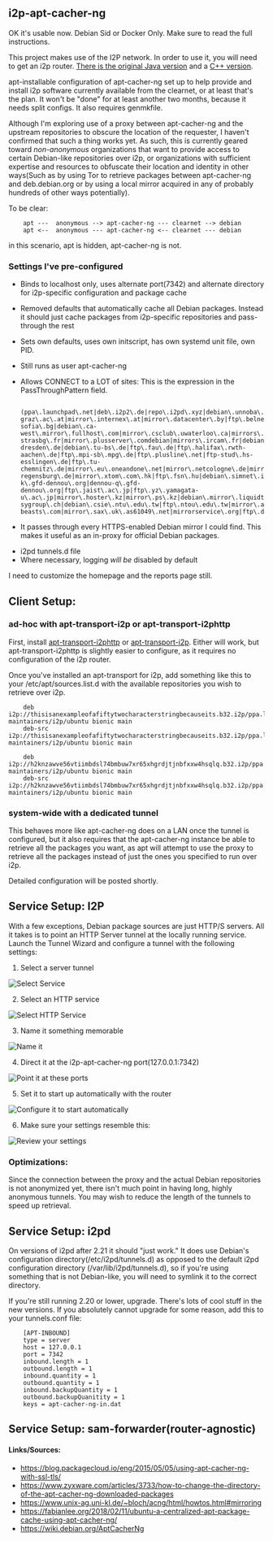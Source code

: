 i2p-apt-cacher-ng
-----------------

OK it's usable now. Debian Sid or Docker Only. Make sure to read the full
instructions.

This project makes use of the I2P network. In order to use it, you will need to
get an i2p router. [There is the original Java version](https://geti2p.net) and
a [C++ version](https://i2pd.website).

apt-installable configuration of apt-cacher-ng set up to help provide and
install i2p software currently available from the clearnet, or at least that's
the plan. It won't be "done" for at least another two months, because it needs
split configs. It also requires genmkfile.

Although I'm exploring use of a proxy between apt-cacher-ng and the upstream
repositories to obscure the location of the requester, I haven't confirmed that
such a thing works yet. As such, this is currently geared toward *non-anonymous*
organizations that want to provide access to certain Debian-like repositories
over i2p, or organizations with sufficient expertise and resources to obfuscate
their location and identity in other ways(Such as by using Tor to retrieve
packages between apt-cacher-ng and deb.debian.org or by using a local mirror
acquired in any of probably hundreds of other ways potentially).

To be clear:

        apt ---  anonymous --> apt-cacher-ng --- clearnet --> debian
        apt <--  anonymous --- apt-cacher-ng <-- clearnet --- debian

in this scenario, apt is hidden, apt-cacher-ng is not.

### Settings I've pre-configured

 * Binds to localhost only, uses alternate port(7342) and alternate directory
 for i2p-specific configuration and package cache
 * Removed defaults that automatically cache all Debian packages. Instead it
 should just cache packages from i2p-specific repositories and pass-through the
 rest
 * Sets own defaults, uses own initscript, has own systemd unit file, own PID.
 * Still runs as user apt-cacher-ng
 * Allows CONNECT to a LOT of sites: This is the expression in the PassThroughPattern field.

        (ppa\.launchpad\.net|deb\.i2p2\.de|repo\.i2pd\.xyz|debian\.unnoba\.edu\.ar|mirror\.aarnet\.edu\.au|debian\.anexia\.at|ftp\.tu-graz\.ac\.at|mirror\.internex\.at|mirror\.datacenter\.by|ftp\.belnet\.be|mirror\.as35701\.net|repositorio\.nti\.ufal\.br|debian\.ludost\.net|ftp\.uni-sofia\.bg|debian\.ca-west\.mirror\.fullhost\.com|mirror\.csclub\.uwaterloo\.ca|mirrors\.163\.com|mirrors\.tuna\.tsinghua\.edu\.cn|mirrors\.ustc\.edu\.cn|mirrors\.ucr\.ac\.cr|ftp\.debian\.cz|ftp\.sh\.cvut\.cz|ftp\.zcu\.cz|merlin\.fit\.vutbr\.cz|mirror\.dkm\.cz|mirror\.one\.com|mirrors\.dotsrc\.org|debian\.ues\.edu\.sv|ftp\.eenet\.ee|debian\.mirror\.ate\.info|ftp\.u-strasbg\.fr|mirror\.plusserver\.comdebian|mirrors\.ircam\.fr|debian\.grena\.ge|artfiles\.org|debian\.charite\.de|debian\.inf\.tu-dresden\.de|debian\.tu-bs\.de|ftp\.fau\.de|ftp\.halifax\.rwth-aachen\.de|ftp\.mpi-sb\.mpg\.de|ftp\.plusline\.net|ftp-stud\.hs-esslingen\.de|ftp\.tu-chemnitz\.de|mirror\.eu\.oneandone\.net|mirror\.netcologne\.de|mirror\.wtnet\.de|packages\.hs-regensburg\.de|mirror\.xtom\.com\.hk|ftp\.fsn\.hu|debian\.simnet\.is|mirror\.isoc\.org\.il|debian\.mirror\.garr\.it|ftp\.linux\.it|dennou-k\.gfd-dennou\.org|dennou-q\.gfd-dennou\.org|ftp\.jaist\.ac\.jp|ftp\.yz\.yamagata-u\.ac\.jp|mirror\.hoster\.kz|mirror\.ps\.kz|debian\.mirror\.liquidtelecom\.com|ftp\.harukasan\.org|ftp\.lanet\.kr|debian\.koyanet\.lv|mirror\.litnet\.lt|debmirror\.tuxis\.nl|ftp\.nluug\.nl|mirror\.i3d\.net|mirror\.neostrada\.nl|mirror\.nforce\.com|mirror\.nl\.datapacket\.com|mirror\.novg\.net|mirror\.serverius\.net|mirror\.vpgrp\.io|mirror\.fsmg\.org\.nz|mirror\.pregi\.net|ftp\.icm\.edu\.pl|ftp\.eq\.uc\.pt|ftp\.rnl\.tecnico\.ulisboa\.pt|mirrors\.up\.pt|mirrors\.nav\.ro|mirrors\.nxthost\.com|mirrors\.pidginhost\.com|ftp\.psn\.ru|mirror\.corbina\.net|mirror\.0x\.sg|ftp\.arnes\.si|debian\.redimadrid\.es|debian\.redparra\.com|ftp\.caliu\.cat|ftp\.cica\.es|ftp\.acc\.umu\.se|mirror\.linux\.pizza|mirror\.zetup\.net|debian\.ethz\.ch|mirror\.init7\.net|mirror\.iway\.ch|mirror\.sinavps\.ch|pkg\.adfinis-sygroup\.ch|debian\.csie\.ntu\.edu\.tw|ftp\.ntou\.edu\.tw|mirror\.applebred\.net|mirror\.kku\.ac\.th|ftp\.metu\.edu\.tr|debian\.volia\.net|debian\.mirror\.uk\.sargasso\.net|mirror\.bytemark\.co\.uk|mirror\.mythic-beasts\.com|mirror\.sax\.uk\.as61049\.net|mirrorservice\.org|ftp\.debian\.org|mirror\.sucs\.swan\.ac\.uk|mirror\.vorboss\.net|debian\.osuosl\.org|mirror\.hmc\.edu|mirror\.math\.princeton\.edu|mirrors\.bloomu\.edu|mirrors\.cat\.pdx\.edu|mirrors\.edge\.kernel\.org|mirrors\.gigenet\.com|mirror\.sjc02\.svwh\.net|mirrors\.lug\.mtu\.edu|mirrors\.namecheap\.com|mirrors\.ocf\.berkeley\.edu|mirrors\.syringanetworks\.net|mirror\.steadfast\.net|mirrors\.wikimedia\.org|mirrors\.xmission\.com|repo\.cure\.edu\.uy):443

  - It passes through every HTTPS-enabled Debian mirror I could find. This makes
  it useful as an in-proxy for official Debian packages.
 * i2pd tunnels.d file
 * Where necessary, logging *will be* disabled by default

I need to customize the homepage and the reports page still.

Client Setup:
-------------

### ad-hoc with apt-transport-i2p or apt-transport-i2phttp

First, install [apt-transport-i2phttp](https://github.com/eyedeekay/apt-transport-i2phttp)
or [apt-transport-i2p](https://github.com/eyedeekay/apt-transport-i2p). Either
will work, but apt-transport-i2phttp is slightly easier to configure, as it
requires no configuration of the i2p router.

Once you've installed an apt-transport for i2p, add something like this to your
/etc/apt/sources.list.d with the available repositories you wish to retrieve
over i2p.

        deb i2p://thisisanexampleofafiftytwocharacterstringbecauseits.b32.i2p/ppa.launchpad.net/i2p-maintainers/i2p/ubuntu bionic main
        deb-src i2p://thisisanexampleofafiftytwocharacterstringbecauseits.b32.i2p/ppa.launchpad.net/i2p-maintainers/i2p/ubuntu bionic main

        deb i2p://h2knzawve56vtiimbdsl74bmbuw7xr65xhgrdjtjnbfxxw4hsqlq.b32.i2p/ppa.launchpad.net/i2p-maintainers/i2p/ubuntu bionic main
        deb-src i2p://h2knzawve56vtiimbdsl74bmbuw7xr65xhgrdjtjnbfxxw4hsqlq.b32.i2p/ppa.launchpad.net/i2p-maintainers/i2p/ubuntu bionic main

### system-wide with a dedicated tunnel

This behaves more like apt-cacher-ng does on a LAN once the tunnel is
configured, but it also requires that the apt-cacher-ng instance be able to
retrieve all the packages you want, as apt will attempt to use the proxy to
retrieve all the packages instead of just the ones you specified to run over
i2p.

Detailed configuration will be posted shortly.

Service Setup: I2P
------------------

With a few exceptions, Debian package sources are just HTTP/S servers. All it
takes is to point an HTTP Server tunnel at the locally running service. Launch
the Tunnel Wizard and configure a tunnel with the following settings:

1. Select a server tunnel

![Select Service](step-1.png)

2. Select an HTTP service

![Select HTTP Service](step-2.png)

3. Name it something memorable

![Name it](step-3.png)

4. Direct it at the i2p-apt-cacher-ng port(127.0.0.1:7342)

![Point it at these ports](step-4.png)

5. Set it to start up automatically with the router

![Configure it to start automatically](step-5.png)

6. Make sure your settings resemble this:

![Review your settings](step-6.png)

### Optimizations:

Since the connection between the proxy and the actual Debian repositories is not
anonymized yet, there isn't much point in having long, highly anonymous tunnels.
You may wish to reduce the length of the tunnels to speed up retrieval.

Service Setup: i2pd
-------------------

On versions of i2pd after 2.21 it should "just work." It does use Debian's
configuration directory(/etc/i2pd/tunnels.d) as opposed to the default i2pd
configuration directory (/var/lib/i2pd/tunnels.d), so if you're using something
that is not Debian-like, you will need to symlink it to the correct directory.

If you're still running 2.20 or lower, upgrade. There's lots of cool stuff in
the new versions. If you absolutely cannot upgrade for some reason, add this to
your tunnels.conf file:

        [APT-INBOUND]
        type = server
        host = 127.0.0.1
        port = 7342
        inbound.length = 1
        outbound.length = 1
        inbound.quantity = 1
        outbound.quantity = 1
        inbound.backupQuantity = 1
        outbound.backupQuanitity = 1
        keys = apt-cacher-ng-in.dat

Service Setup: sam-forwarder(router-agnostic)
---------------------------------------------

#### Links/Sources:

 * https://blog.packagecloud.io/eng/2015/05/05/using-apt-cacher-ng-with-ssl-tls/
 * https://www.zyxware.com/articles/3733/how-to-change-the-directory-of-the-apt-cacher-ng-downloaded-packages
 * https://www.unix-ag.uni-kl.de/~bloch/acng/html/howtos.html#mirroring
 * https://fabianlee.org/2018/02/11/ubuntu-a-centralized-apt-package-cache-using-apt-cacher-ng/
 * https://wiki.debian.org/AptCacherNg
